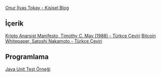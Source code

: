 [Onur İlyas Tokay - Kişisel Blog](https://onurilyastokay.com.tr/)

## İçerik
[Kripto Anarşist Manifesto, Timothy C. May (1988) - Türkçe Çeviri](https://github.com/onurilyastokay/onur-ilyas-tokay-kisisel-blog/blob/master/Kripto%20Anarsist%20Manifesto%20-%20Onur%20Ilyas%20Tokay.pdf)
[Bitcoin Whitepaper, Satoshi Nakamoto - Türkçe Çeviri](https://github.com/onurilyastokay/onur-ilyas-tokay-kisisel-blog/blob/master/Bitcoin%20Whitepaper%20-%20Turkce%20Ceviri%2C%20Onur%20İlyas%20Tokay.pdf)

## Programlama
[Java Unit Test Örneği](https://github.com/onurilyastokay/onur-ilyas-tokay-kisisel-blog/tree/master/java-unit-test)

